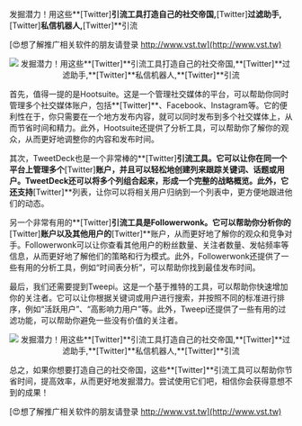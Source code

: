 发掘潜力！用这些**[Twitter]**引流工具打造自己的社交帝国,**[Twitter]**过滤助手,**[Twitter]**私信机器人,**[Twitter]**引流

[😍想了解推广相关软件的朋友请登录 http://www.vst.tw](http://www.vst.tw)

 <center><img src="https://vst.tw/MP4/tuiguang/png/4.png" alt="发掘潜力！用这些**[Twitter]**引流工具打造自己的社交帝国,**[Twitter]**过滤助手,**[Twitter]**私信机器人,**[Twitter]**引流"></center>

首先，值得一提的是Hootsuite。这是一个管理社交媒体的平台，可以帮助你同时管理多个社交媒体账户，包括**[Twitter]**、Facebook、Instagram等。它的便利性在于，你只需要在一个地方发布内容，就可以同时发布到多个社交媒体上，从而节省时间和精力。此外，Hootsuite还提供了分析工具，可以帮助你了解你的观众，从而更好地调整你的内容和发布时间。

其次，TweetDeck也是一个非常棒的**[Twitter]**引流工具。它可以让你在同一个平台上管理多个**[Twitter]**账户，并且可以轻松地创建列来跟踪关键词、话题或用户。TweetDeck还可以将多个列组合起来，形成一个完整的战略概览。此外，它还支持**[Twitter]**列表，让你可以将相关用户归纳到一个列表中，更方便地跟进他们的动态。

另一个非常有用的**[Twitter]**引流工具是Followerwonk。它可以帮助你分析你的**[Twitter]**账户以及其他用户的**[Twitter]**账户，从而更好地了解你的观众和竞争对手。Followerwonk可以让你查看其他用户的粉丝数量、关注者数量、发帖频率等信息，从而更好地了解他们的策略和行为模式。此外，Followerwonk还提供了一些有用的分析工具，例如“时间表分析”，可以帮助你找到最佳发布时间。

最后，我们还需要提到Tweepi。这是一个基于推特的工具，可以帮助你快速增加你的关注者。它可以让你根据关键词或用户进行搜索，并按照不同的标准进行排序，例如“活跃用户”、“高影响力用户”等。此外，Tweepi还提供了一些有用的过滤功能，可以帮助你避免一些没有价值的关注者。

 <center><img src="https://vst.tw/MP4/tuiguang/png/8.png" alt="发掘潜力！用这些**[Twitter]**引流工具打造自己的社交帝国,**[Twitter]**过滤助手,**[Twitter]**私信机器人,**[Twitter]**引流"></center>

总之，如果你想要打造自己的社交帝国，这些**[Twitter]**引流工具可以帮助你节省时间，提高效率，从而更好地发掘潜力。尝试使用它们吧，相信你会获得意想不到的成果！

[😍想了解推广相关软件的朋友请登录 http://www.vst.tw](http://www.vst.tw)



